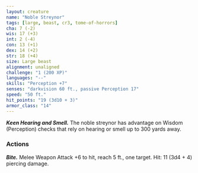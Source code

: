 ```yaml
---
layout: creature
name: "Noble Streynor"
tags: [large, beast, cr3, tome-of-horrors]
cha: 7 (-2)
wis: 17 (+3)
int: 2 (-4)
con: 13 (+1)
dex: 14 (+2)
str: 18 (+4)
size: Large beast
alignment: unaligned
challenge: "1 (200 XP)"
languages: "--"
skills: "Perception +7"
senses: "darkvision 60 ft., passive Perception 17"
speed: "50 ft."
hit_points: "19 (3d10 + 3)"
armor_class: "14"
---
```


***Keen Hearing and Smell.*** The noble streynor has advantage on Wisdom
(Perception) checks that rely on hearing or smell up to 300 yards away.

### Actions

***Bite.*** Melee Weapon Attack +6 to hit, reach 5 ft., one target. Hit: 11
(3d4 + 4) piercing damage.
